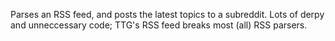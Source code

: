 Parses an RSS feed, and posts the latest topics to a subreddit. Lots of derpy and unneccessary code; TTG's RSS feed breaks most (all) RSS parsers.
